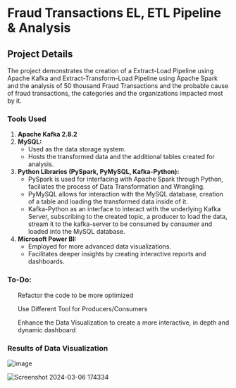 <h1>Fraud Transactions EL, ETL Pipeline & Analysis</h1>

<h2>Project Details</h2>

<p>The project demonstrates the creation of a Extract-Load Pipeline using Apache Kafka and Extract-Transform-Load Pipeline using Apache Spark and the analysis of 50 thousand Fraud Transactions and the probable cause of fraud transactions, the categories and the organizations impacted most by it.</p>

<h3>Tools Used</h3>

<ol>

<li>
    <strong>Apache Kafka 2.8.2</strong>
</li>

<li>
    <strong>MySQL:</strong>
    <ul>
        <li>Used as the data storage system.</li>
        <li>Hosts the transformed data and the additional tables created for analysis.</li>
    </ul>
</li>

<li>
    <strong>Python Libraries (PySpark, PyMySQL, Kafka-Python):</strong>
    <ul>
        <li>PySpark is used for interfacing with Apache Spark through Python, faciliates the process of Data Transformation and Wrangling.</li>
        <li>PyMySQL allows for interaction with the MySQL database, creation of a table and loading the transformed data inside of it.</li>
        <li>Kafka-Python as an interface to interact with the underlying Kafka Server, subscribing to the created topic, a producer to load the data, stream it to the kafka-server to be consumed by consumer and loaded into the MySQL database.</li>
    </ul>
</li>

<li>
    <strong>Microsoft Power BI:</strong>
 <ul>
        <li>Employed for more advanced data visualizations.</li>
        <li>Facilitates deeper insights by creating interactive reports and dashboards.</li>
</ul>
</li>
</ol>

<h3>To-Do:</h3>
<ul>
    
Refactor the code to be more optimized

Use Different Tool for Producers/Consumers

Enhance the Data Visualization to create a more interactive, in depth and dynamic dashboard

</ul>

<h3>Results of Data Visualization</h3>

![image](https://github.com/AhmedMetwaly1287/FraudDetELT/assets/139663311/84a075bc-e52b-4521-88a5-6ae6188c7344)

![Screenshot 2024-03-06 174334](https://github.com/AhmedMetwaly1287/FraudDetELT/assets/139663311/f34cd279-04bc-4dc5-a838-6e7044227c19)



